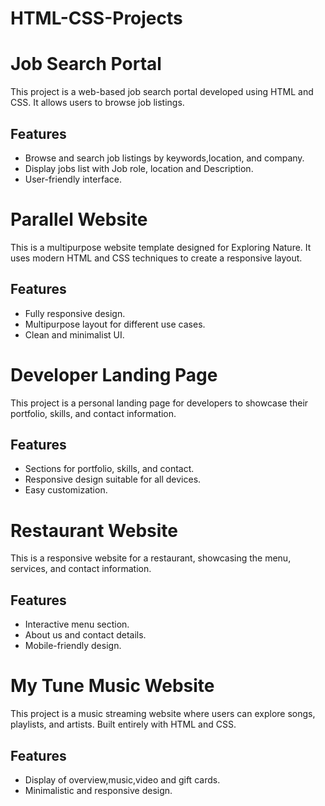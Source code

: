 # HTML-CSS-Projects

# Job Search Portal
  This project is a web-based job search portal developed using HTML and CSS. It allows users to browse job listings.

  ## Features
  - Browse and search job listings by keywords,location, and company.
  - Display jobs list with Job role, location and Description.
  - User-friendly interface.

 # Parallel Website
  This is a multipurpose website template designed for Exploring Nature. It uses modern HTML and CSS techniques to create a responsive layout.

  ## Features
  - Fully responsive design.
  - Multipurpose layout for different use cases.
  - Clean and minimalist UI.

# Developer Landing Page
  This project is a personal landing page for developers to showcase their portfolio, skills, and contact information.

  ## Features
  - Sections for portfolio, skills, and contact.
  - Responsive design suitable for all devices.
  - Easy customization.

# Restaurant Website
  This is a responsive website for a restaurant, showcasing the menu, services, and contact information.

  ## Features
  - Interactive menu section.
  - About us and contact details.
  - Mobile-friendly design.

# My Tune Music Website
  This project is a music streaming website where users can explore songs, playlists, and artists. Built entirely with HTML and CSS.

  ## Features
  - Display of overview,music,video and gift cards.
  - Minimalistic and responsive design.
